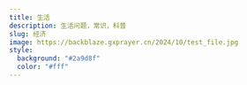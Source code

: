 ```yaml
---
title: 生活
description: 生活问题，常识，科普
slug: 经济
image: https://backblaze.gxprayer.cn/2024/10/test_file.jpg
style:
  background: "#2a9d8f"
  color: "#fff"
---
```

